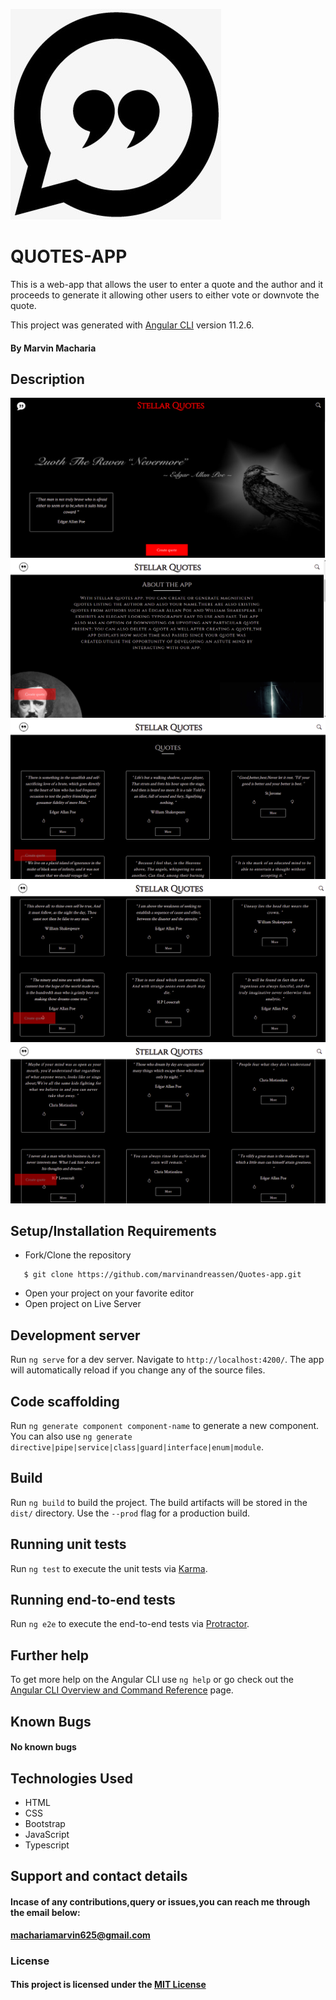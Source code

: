 ![Webapp logo](src/assets/readme.png)
# QUOTES-APP
This is a web-app that allows the user to enter a quote and the author and it proceeds to generate it allowing other users to either vote or downvote the quote.

This project was generated with [Angular CLI](https://github.com/angular/angular-cli) version 11.2.6.

#### By **Marvin Macharia**
## Description
![Webapp image](/Assets/README/s1.png)
![Webapp image](/Assets/README/s2.png)
![Webapp image](/Assets/README/s3.png)
![Webapp image](/Assets/README/s4.png)
![Webapp image](/Assets/README/s5.png)
## Setup/Installation Requirements
* Fork/Clone the repository
```
   $ git clone https://github.com/marvinandreassen/Quotes-app.git
```
* Open your project on your favorite editor
* Open project on Live Server


## Development server

Run `ng serve` for a dev server. Navigate to `http://localhost:4200/`. The app will automatically reload if you change any of the source files.

## Code scaffolding

Run `ng generate component component-name` to generate a new component. You can also use `ng generate directive|pipe|service|class|guard|interface|enum|module`.

## Build

Run `ng build` to build the project. The build artifacts will be stored in the `dist/` directory. Use the `--prod` flag for a production build.

## Running unit tests

Run `ng test` to execute the unit tests via [Karma](https://karma-runner.github.io).

## Running end-to-end tests

Run `ng e2e` to execute the end-to-end tests via [Protractor](http://www.protractortest.org/).

## Further help

To get more help on the Angular CLI use `ng help` or go check out the [Angular CLI Overview and Command Reference](https://angular.io/cli) page.

## Known Bugs
#### No known bugs
## Technologies Used
* HTML
* CSS
* Bootstrap
* JavaScript
* Typescript
## Support and contact details
#### Incase of any contributions,query or issues,you can reach me through the email below:
**machariamarvin625@gmail.com**
### License 
#### This project is licensed under the [MIT License](https://github.com/marvinandreassen/Quotes-app/blob/master/LICENSE)
